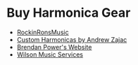 # Buy Harmonica Gear

- [RockinRonsMusic](https://rockinronsmusicsd.com/)
- [Custom Harmonicas by Andrew Zajac](http://harp.andrewzajac.ca/)
- [Brendan Power's Website](http://brendan-power.com/)
- [Wilson Music Services](https://wilsonmusic.ca/)

